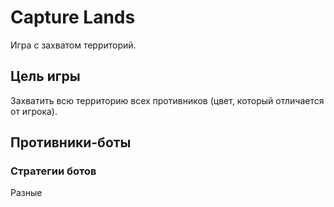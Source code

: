 # Capture Lands

Игра с захватом территорий.

## Цель игры

Захватить всю территорию всех противников (цвет, который отличается от игрока).

## Противники-боты

### Стратегии ботов

Разные